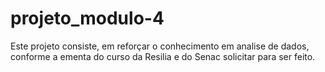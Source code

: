 # projeto_modulo-4
Este projeto consiste, em reforçar o conhecimento em analise de dados, conforme a ementa do curso da Resilia e do Senac solicitar para ser feito.
